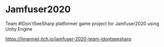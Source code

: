 # Jamfuser2020
Team #IDon'tSeeSharp platformer game project for Jamfuser2020 using Unity Engine

https://limanniel.itch.io/jamfuser-2020-team-idontseesharp
